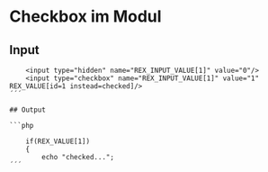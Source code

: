 # Checkbox im Modul
## Input
```
    <input type="hidden" name="REX_INPUT_VALUE[1]" value="0"/>
    <input type="checkbox" name="REX_INPUT_VALUE[1]" value="1" REX_VALUE[id=1 instead=checked]/>   
´´´    
    
## Output

```php 

    if(REX_VALUE[1])
    {
        echo "checked...";
´´´        
